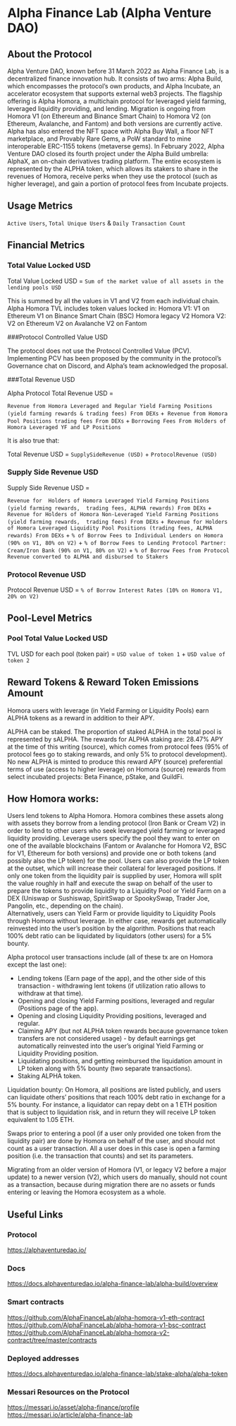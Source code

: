 # Alpha Finance Lab (Alpha Venture DAO)   
## About the Protocol
Alpha Venture DAO, known before 31 March 2022 as Alpha Finance Lab, is a decentralized finance innovation hub. It consists of two arms: Alpha Build, which encompasses the protocol’s own products, and Alpha Incubate, an accelerator ecosystem that supports external web3 projects. The flagship offering is Alpha Homora, a multichain protocol for leveraged yield farming, leveraged liquidity providing, and lending. Migration is ongoing from Homora V1 (on Ethereum and Binance Smart Chain) to Homora V2 (on Ethereum, Avalanche, and Fantom) and both versions are currently active. Alpha has also entered the NFT space with Alpha Buy Wall, a floor NFT marketplace, and Provably Rare Gems, a PoW standard to mine interoperable ERC-1155 tokens (metaverse gems). In February 2022, Alpha Venture DAO closed its fourth project under the Alpha Build umbrella: AlphaX, an on-chain derivatives trading platform. The entire ecosystem is represented by the ALPHA token, which allows its stakers to share in the revenues of Homora, receive perks when they use the protocol (such as higher leverage), and gain a portion of protocol fees from Incubate projects.
## Usage Metrics

`Active Users`, `Total Unique Users` & `Daily Transaction Count`


## Financial Metrics

### Total Value Locked USD

Total Value Locked USD = `Sum of the market value of all assets in the lending pools USD` 

This is summed by all the values in V1 and V2 from each individual chain. Alpha Homora TVL includes token values locked in: 
Homora V1:
V1 on Ethereum
V1 on Binance Smart Chain (BSC) 
Homora legacy V2
Homora V2:
V2 on Ethereum 
V2 on Avalanche 
V2 on Fantom

###Protocol Controlled Value USD

The protocol does not use the Protocol Controlled Value (PCV). Implementing PCV has been proposed by the community in the protocol’s Governance chat on Discord, and Alpha’s team acknowledged the proposal.

###Total Revenue USD

Alpha Protocol Total Revenue USD  = 

`Revenue from Homora Leveraged and Regular Yield Farming Positions (yield farming rewards & trading fees) From DEXs` +` Revenue from Homora Pool Positions trading fees From DEXs` + `Borrowing Fees From Holders of Homora Leveraged YF and LP Positions` 

It is also true that:

Total Revenue USD = `SupplySideRevenue (USD)` +  `ProtocolRevenue (USD)`

### Supply Side Revenue USD

Supply Side Revenue USD = 

`Revenue for  Holders of Homora Leveraged Yield Farming Positions (yield farming rewards,  trading fees, ALPHA rewards) From DEXs` + `Revenue for Holders of Homora Non-Leveraged Yield Farming Positions (yield farming rewards,  trading fees) From DEXs` +` Revenue for Holders of Homora Leveraged Liquidity Pool Positions (trading fees, ALPHA rewards) From DEXs` + `% of Borrow Fees to Individual Lenders on Homora (90% on V1, 80% on V2)` + `% of Borrow Fees to Lending Protocol Partner: Cream/Iron Bank (90% on V1, 80% on V2)` + `% of Borrow Fees from Protocol Revenue converted to ALPHA and disbursed to Stakers` 


### Protocol Revenue USD

Protocol Revenue USD =  `% of Borrow Interest Rates (10% on Homora V1, 20% on V2)`

## Pool-Level Metrics

### Pool Total Value Locked USD

TVL USD for each pool (token pair) = `USD value of token 1` + `USD value of token 2`


## Reward Tokens & Reward Token Emissions Amount

Homora users with leverage (in Yield Farming or Liquidity Pools) earn ALPHA tokens as a reward in addition to their APY.

ALPHA can be staked. The proportion of staked ALPHA in the total pool is represented by sALPHA. The rewards for ALPHA staking are: 
28.47% APY at the time of this writing (source), which comes from protocol fees (95% of protocol fees go to staking rewards, and only 5% to protocol development). No new ALPHA is minted to produce this reward APY (source)
preferential terms of use (access to higher leverage) on Homora (source)
rewards from select incubated projects: Beta Finance, pStake, and GuildFi. 



## How Homora works: 
Users lend tokens to Alpha Homora. Homora combines these assets along with assets they borrow from a lending protocol (Iron Bank or Cream V2) in order to lend to other users who seek leveraged yield farming or leveraged liquidity providing. 
Leverage users specify the pool they want to enter on one of the available blockchains (Fantom or Avalanche for Homora V2,  BSC for V1, Ethereum for both versions) and provide one or both tokens (and possibly also the LP token) for the pool. Users can also provide the LP token at the outset, which will increase their collateral for leveraged positions. If only one token from the liquidity pair is supplied by user, Homora will split the value roughly in half and execute the swap on behalf of the user to prepare the tokens to provide liquidity to a Liquidity Pool or Yield Farm on a DEX (Uniswap or Sushiswap, SpiritSwap or SpookySwap, Trader Joe, Pangolin, etc., depending on the chain).  
Alternatively, users can Yield Farm or provide liquidity to Liquidity Pools through Homora without leverage. In either case, rewards get automatically reinvested into the user’s position by the algorithm.
Positions that reach 100% debt ratio can be liquidated by liquidators (other users) for a 5% bounty.



Alpha protocol user transactions include (all of these tx are on Homora except the last one):

-  Lending tokens (Earn page of the app), and the other side of this transaction - withdrawing lent tokens (if utilization ratio allows to withdraw at that time).
-  Opening and closing Yield Farming positions, leveraged and regular (Positions page of the app).
-  Opening and closing Liquidity Providing positions, leveraged and regular.
-  Claiming APY (but not ALPHA token rewards because governance token transfers are not considered usage) - by default earnings get automatically reinvested into the user’s original Yield Farming or Liquidity Providing position.
-  Liquidating positions, and getting reimbursed the liquidation amount in LP token along with 5% bounty (two separate transactions).
- Staking ALPHA token.

Liquidation bounty: On Homora, all positions are listed publicly, and users can liquidate others’ positions that reach 100% debt ratio in exchange for a 5% bounty. For instance, a liquidator can repay debt on a 1 ETH position that is subject to liquidation risk, and in return they will receive LP token equivalent to 1.05 ETH.

Swaps prior to entering a pool (if a user only provided one token from the liquidity pair) are done by Homora on behalf of the user, and should not count as a user transaction. All a user does in this case is open a farming position (i.e. the transaction that counts) and set its parameters.

Migrating from an older version of Homora (V1, or legacy V2 before a major update) to a newer version (V2), which users do manually, should not count as a transaction, because during migration there are no assets or funds entering or leaving the Homora ecosystem as a whole. 

## Useful Links
### Protocol
https://alphaventuredao.io/ 
### Docs
https://docs.alphaventuredao.io/alpha-finance-lab/alpha-build/overview 
### Smart contracts
https://github.com/AlphaFinanceLab/alpha-homora-v1-eth-contract 
https://github.com/AlphaFinanceLab/alpha-homora-v1-bsc-contract 
https://github.com/AlphaFinanceLab/alpha-homora-v2-contract/tree/master/contracts
### Deployed addresses
https://docs.alphaventuredao.io/alpha-finance-lab/stake-alpha/alpha-token
### Messari Resources on the Protocol
https://messari.io/asset/alpha-finance/profile
https://messari.io/article/alpha-finance-lab  
